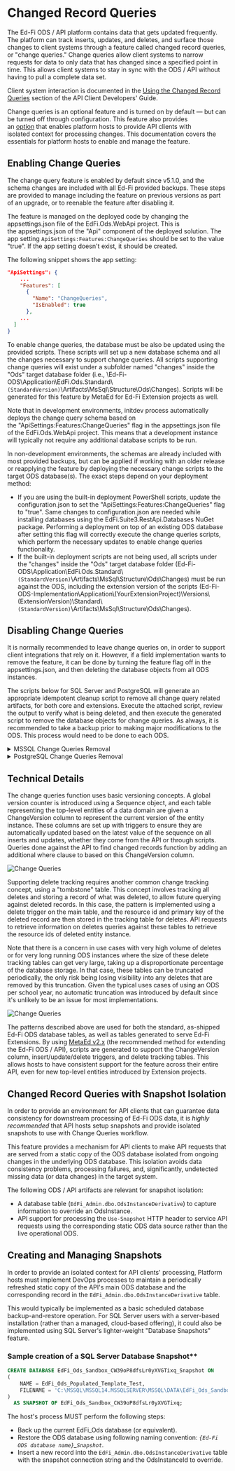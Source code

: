 # Changed Record Queries

The Ed-Fi ODS / API platform contains data that gets updated frequently. The
platform can track inserts, updates, and deletes, and surface those changes to
client systems through a feature called changed record queries, or "change
queries." Change queries allow client systems to narrow requests for data to
only data that has changed since a specified point in time. This allows client
systems to stay in sync with the ODS / API without having to pull a complete
data set.

Client system interaction is documented in the [Using the Changed Record
Queries](../../client-developers-guide/using-the-changed-record-queries.md)
section of the API Client Developers' Guide.

Change queries is an optional feature and is turned on by default — but can be
turned off through configuration. This feature also provides
an [option](https://edfi.atlassian.net/wiki/spaces/ODSAPIS3V72/pages/23298957/Changed+Record+Queries#ChangedRecordQueries-publish) that
enables platform hosts to provide API clients with isolated context for
processing changes. This documentation covers the essentials for platform hosts
to enable and manage the feature.

## Enabling Change Queries

The change query feature is enabled by default since v5.1.0, and the schema
changes are included with all Ed-Fi provided backups. These steps are provided
to manage including the feature on previous versions as part of an upgrade, or
to reenable the feature after disabling it.

The feature is managed on the deployed code by changing the
appsettings.json file of the EdFi.Ods.WebApi project. This is
the appsettings.json of the "Api" component of the deployed solution. The app
setting `ApiSettings:Features:ChangeQueries` should be set to the value "true".
If the app setting doesn't exist, it should be created.

The following snippet shows the app setting:

```json
"ApiSettings": {
    ...
    "Features": [
      {
        "Name": "ChangeQueries",
        "IsEnabled": true
      },
    ...
  ]
}
```

To enable change queries, the database must be also be updated using the
provided scripts. These scripts will set up a new database schema and all the
changes necessary to support change queries. All scripts supporting change
queries will exist under a subfolder named "changes" inside the "Ods" target
database folder (i.e.,
\\Ed-Fi-ODS\\Application\\EdFi.Ods.Standard\\`(StandardVersion)`\\Artifacts\\MsSql\\Structure\\Ods\\Changes).
Scripts will be generated for this feature by MetaEd for Ed-Fi Extension
projects as well.

Note that in development environments, initdev process automatically deploys the
change query schema based on the "ApiSettings:Features:ChangeQueries" flag in
the appsettings.json file of the EdFi.Ods.WebApi project. This means that a
development instance will typically not require any additional database scripts
to be run.

In non-development environments, the schemas are already included with most
provided backups, but can be applied if working with an older release or
reapplying the feature by deploying the necessary change scripts to the target
ODS database(s). The exact steps depend on your deployment method:

* If you are using the built-in deployment PowerShell scripts, update the
    configuration.json to set the "ApiSettings:Features:ChangeQueries" flag to
    "true". Same changes to configuration.json are needed while installing
    databases using the EdFi.Suite3.RestApi.Databases NuGet package. Performing
    a deployment on top of an existing ODS database after setting this flag will
    correctly execute the change queries scripts, which perform the necessary
    updates to enable change queries functionality.
* If the built-in deployment scripts are not being used, all scripts under the
    "changes" inside the "Ods" target database folder
    (Ed-Fi-ODS\\Application\\EdFi.Ods.Standard\\`(StandardVersion)`\\Artifacts\\MsSql\\Structure\\Ods\\Changes)
    must be run against the ODS, including the extension version of the scripts
    (Ed-Fi-ODS-Implementation\\Application\\(YourExtensionProject)\\Versions\\(ExtensionVersion)\\Standard\\`(StandardVersion)`\\Artifacts\\MsSql\\Structure\\Ods\\Changes).

## Disabling Change Queries

It is normally recommended to leave change queries on, in order to support
client integrations that rely on it. However, if a field implementation wants to
remove the feature, it can be done by turning the feature flag off in the
appsettings.json, and then deleting the database objects from all ODS instances.

The scripts below for SQL Server and PostgreSQL will generate an
appropriate idempotent cleanup script to remove all change query related
artifacts, for both core and extensions. Execute the attached script, review the
output to verify what is being deleted, and then execute the generated script to
remove the database objects for change queries. As always, it is recommended to
take a backup prior to making major modifications to the ODS. This process would
need to be done to each ODS.

<details  >
<summary>MSSQL Change Queries Removal</summary>

```sql
-- Drop delete tracking triggers
SELECT 'DROP TRIGGER IF EXISTS ' + s.name + '.' + tr.name + ';'
FROM sys.triggers tr
INNER JOIN sys.tables ta
ON tr.parent_id = ta.object_id
INNER JOIN sys.schemas s
ON ta.schema_id = s.schema_id
WHERE tr.name LIKE '%TR/_DeleteTracking' ESCAPE '/' OR tr.name LIKE '%TR/_UpdateChangeVersion' ESCAPE '/'
UNION ALL
-- Drop delete tracking tables
SELECT 'DROP TABLE IF EXISTS ' + TABLE_SCHEMA + '.' + TABLE_NAME + ';'
FROM INFORMATION_SCHEMA.TABLES
WHERE TABLE_SCHEMA LIKE 'tracked/_changes/_%' ESCAPE '/'
UNION ALL
--Drop auth views related to key changes
SELECT 'DROP VIEW IF EXISTS ' + TABLE_SCHEMA + '.' + TABLE_NAME + ';'
FROM INFORMATION_SCHEMA.VIEWS
WHERE TABLE_SCHEMA LIKE 'auth' AND TABLE_NAME LIKE '%IncludingDeletes%'
UNION ALL
-- Drop indexes on ChangeVersion columns
SELECT 'DROP INDEX IF EXISTS ' + i.name + ' ON ' + s.name + '.' + t.name + ';'
FROM sys.indexes i
INNER JOIN sys.tables t
ON i.object_id = t.object_id
INNER JOIN sys.schemas s
ON t.schema_id = s.schema_id
WHERE i.name LIKE '%/_ChangeVersion' ESCAPE '/'
UNION ALL
-- Drop default constraints on ChangeVersion columns
SELECT 'ALTER TABLE ' + s.name + '.' + t.name + ' DROP CONSTRAINT IF EXISTS ' + dc.name + ';'
FROM sys.default_constraints dc
INNER JOIN sys.tables t
ON dc.parent_object_id = t.object_id
INNER JOIN sys.schemas s
ON t.schema_id = s.schema_id
WHERE dc.definition = '(NEXT VALUE FOR [changes].[ChangeVersionSequence])'
UNION ALL
-- Drop ChangeVersion columns
SELECT 'ALTER TABLE ' + c.TABLE_SCHEMA + '.' + c.TABLE_NAME + ' DROP COLUMN IF EXISTS ' + c.COLUMN_NAME + ';'
FROM INFORMATION_SCHEMA.COLUMNS c
WHERE COLUMN_NAME = 'ChangeVersion' AND COLUMN_DEFAULT LIKE '%ChangeVersionSequence%'
UNION ALL
-- Drop GetMaxChangeVersion function
SELECT 'DROP FUNCTION IF EXISTS changes.GetMaxChangeVersion;'
UNION ALL
-- Drop ChangeVersionSequence sequence
SELECT 'DROP SEQUENCE IF EXISTS changes.ChangeVersionSequence;'
UNION ALL
-- Drop snapshot table
SELECT 'DROP TABLE IF EXISTS changes.Snapshot;'
UNION ALL
-- Drop change query schemas
SELECT 'DROP SCHEMA IF EXISTS ' + SCHEMA_NAME + ';' FROM INFORMATION_SCHEMA.SCHEMATA WHERE SCHEMA_NAME = 'changes' OR SCHEMA_NAME LIKE 'tracked/_changes/_%' ESCAPE '/'
UNION ALL
-- Clean up journal entries related to Changes
SELECT 'DELETE FROM dbo.DeployJournal WHERE ScriptName LIKE ''%Artifacts.MsSql.Structure.Ods.Changes.%'''
```

</details>

<details>
<summary>PostgreSQL Change Queries Removal</summary>

```sql
-- Drop delete tracking triggers
SELECT 'DROP TRIGGER IF EXISTS ' || tr.trigger_name || ' ON ' || tr.event_object_schema || '.' || tr.event_object_table || ';'
FROM information_schema.triggers tr
WHERE tr.trigger_name = 'trackdeletes' OR tr.trigger_name = 'updatechangeversion' OR tr.trigger_name = 'handlekeychanges'
UNION ALL
-- Drop delete trigger functions
SELECT 'DROP FUNCTION IF EXISTS ' || routine_schema || '.' || routine_name || ';'
FROM information_schema.routines
WHERE routine_schema LIKE 'tracked/_changes/_%' ESCAPE '/'
UNION ALL
-- Drop auth views related to key changes
SELECT 'DROP VIEW IF EXISTS ' || table_schema || '.' || table_name || ';'
FROM information_schema.views
WHERE table_schema = 'auth' AND table_name LIKE '%includingdeletes'
UNION ALL
-- Drop delete tracking and changes tables
SELECT 'DROP TABLE IF EXISTS ' || table_schema || '.' || table_name || ';'
FROM information_schema.tables
WHERE table_schema = 'changes' OR table_schema LIKE 'tracked/_changes/_%' ESCAPE '/'
UNION ALL
-- Drop ChangeVersion columns, also drops linked index and default constraints
SELECT 'ALTER TABLE ' || c.table_schema || '.' || c.table_name || ' DROP COLUMN IF EXISTS ' || c.column_name || ';'
FROM information_schema.columns c
WHERE column_name = 'changeversion' AND column_default LIKE '%changes.changeversionsequence%'
UNION ALL
-- Drop GetMaxChangeVersion function
SELECT 'DROP FUNCTION IF EXISTS changes.GetMaxChangeVersion;'
UNION ALL
-- Drop updateChangeVersion function
SELECT 'DROP FUNCTION IF EXISTS changes.updateChangeVersion;'
UNION ALL
-- Drop ChangeVersionSequence sequence
SELECT 'DROP SEQUENCE IF EXISTS changes.ChangeVersionSequence;'
UNION ALL
-- Drop change query schemas
SELECT 'DROP SCHEMA IF EXISTS ' || SCHEMA_NAME || ';'
FROM information_schema.schemata
WHERE schema_name = 'changes' OR schema_name LIKE 'tracked/_changes/_%' ESCAPE '/'
UNION ALL
-- Clean up journal entries related to Changes
SELECT 'DELETE FROM public."DeployJournal" WHERE ScriptName LIKE ''%Artifacts.PgSql.Structure.Ods.Changes.%'''
```

</details>

## Technical Details

The change queries function uses basic versioning concepts. A global version
counter is introduced using a Sequence object, and each table representing the
top-level entities of a data domain are given a ChangeVersion column to
represent the current version of the entity instance. These columns are set up
with triggers to ensure they are automatically updated based on the latest value
of the sequence on all inserts and updates, whether they come from the API or
through scripts. Queries done against the API to find changed records function
by adding an additional where clause to based on this ChangeVersion column.

![Change Queries](../../img/image2022-5-11_10-27-25.png)

Supporting delete tracking requires another common change tracking concept,
using a "tombstone" table. This concept involves tracking all deletes and
storing a record of what was deleted, to allow future querying against deleted
records. In this case, the pattern is implemented using a delete trigger on the
main table, and the resource id and primary key of the deleted record are then
stored in the tracking table for deletes. API requests to retrieve information
on deletes queries against these tables to retrieve the resource ids of deleted
entity instance.

Note that there is a concern in use cases with very high volume of deletes or
for very long running ODS instances where the size of these delete tracking
tables can get very large, taking up a disproportionate percentage of the
database storage. In that case, these tables can be truncated periodically, the
only risk being losing visibility into any deletes that are removed by this
truncation. Given the typical uses cases of using an ODS per school year, no
automatic truncation was introduced by default since it's unlikely to be an
issue for most implementations.

![Change Queries](../../img/image2022-5-11_10-28-49.png)

The patterns described above are used for both the standard, as-shipped Ed-Fi
ODS database tables, as well as tables generated to serve Ed-Fi Extensions. By
using [MetaEd v2.x](https://edfi.atlassian.net/wiki/spaces/METAED20) (the
recommended method for extending the Ed-Fi ODS / API), scripts are generated to
support the ChangeVersion column, insert/update/delete triggers, and delete
tracking tables. This allows hosts to have consistent support for the feature
across their entire API, even for new top-level entities introduced by Extension
projects.

## Changed Record Queries with Snapshot Isolation

In order to provide an environment for API clients that can guarantee data
consistency for downstream processing of Ed-Fi ODS data, it is _highly
recommended_ that API hosts setup snapshots and provide isolated snapshots to
use with Change Queries workflow.

This feature provides a mechanism for API clients to make API requests that are
served from a static copy of the ODS database isolated from ongoing changes in
the underlying ODS database. This isolation avoids data consistency problems,
processing failures, and, significantly, undetected missing data (or data
changes) in the target system.

The following ODS / API artifacts are relevant for snapshot isolation:

* A database table (`EdFi_Admin.dbo.OdsInstanceDerivative`) to capture
    information to override an OdsInstance.
* API support for processing the `Use-Snapshot` HTTP header to service API
    requests using the corresponding static ODS data source rather than the live
    operational ODS.

## Creating and Managing Snapshots

In order to provide an isolated context for API clients' processing, Platform
hosts must implement DevOps processes to maintain a periodically refreshed
static copy of the API's main ODS database and the corresponding record in the
`EdFi_Admin.dbo.OdsInstanceDerivative` table.

This would typically be implemented as a basic scheduled database
backup-and-restore operation. For SQL Server users with a server-based
installation (rather than a managed, cloud-based offering), it could also be
implemented using SQL Server's lighter-weight "Database Snapshots" feature.

### Sample creation of a SQL Server Database Snapshot**

```sql
CREATE DATABASE EdFi_Ods_Sandbox_CW39oP8dfsLr0yXVGTixq_Snapshot ON
(
    NAME = EdFi_Ods_Populated_Template_Test,
    FILENAME = 'C:\MSSQL\MSSQL14.MSSQLSERVER\MSSQL\DATA\EdFi_Ods_Sandbox_CW39oP8dfsLr0yXVGTixq_Snapshot.ss'
)
  AS SNAPSHOT OF EdFi_Ods_Sandbox_CW39oP8dfsLr0yXVGTixq;
```

The host's process MUST perform the following steps:

* Back up the current EdFi\_Ods database (or equivalent).
* Restore the ODS database using following naming convention: _`{Ed-Fi ODS
    database name}`\_`Snapshot`_.
* Insert a new record into the `EdFi_Admin.dbo.OdsInstanceDerivative` table
    with the snapshot connection string and the OdsInstanceId to override.
